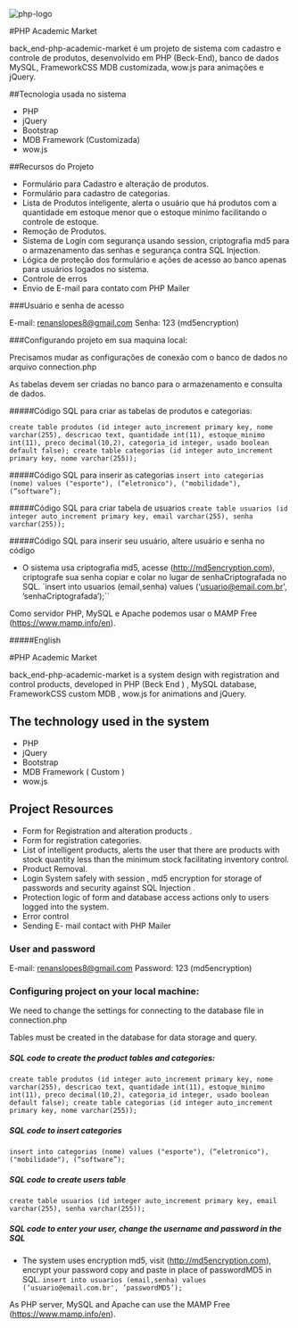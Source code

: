 ![php-logo](http://renanslopes8.com.br/projetosgit/readme-img/php_cloud_back_end.png)

#PHP Academic Market

back_end-php-academic-market é um projeto de sistema com cadastro e controle de produtos, desenvolvido em PHP (Beck-End), banco de dados MySQL, FrameworkCSS MDB customizada, wow.js para animações e jQuery.

##Tecnologia usada no sistema

- PHP
- jQuery
- Bootstrap
- MDB Framework (Customizada)
- wow.js

##Recursos do Projeto

- Formulário para Cadastro e alteração de produtos.
- Formulário para cadastro de categorias.
- Lista de Produtos inteligente, alerta o usuário que há produtos com a quantidade em estoque menor que o estoque mínimo facilitando o controle de estoque.
- Remoção de Produtos.
- Sistema de Login com segurança usando session, criptografia md5 para o armazenamento das senhas e segurança contra SQL Injection.
- Lógica de proteção dos formulário e ações de acesso ao banco apenas para usuários logados no sistema.
- Controle de erros
- Envio de E-mail para contato com PHP Mailer

###Usuário e senha de acesso

E-mail: renanslopes8@gmail.com
Senha: 123 (md5encryption)

###Configurando projeto em sua maquina local:

Precisamos mudar as configurações de conexão com o banco de dados no arquivo connection.php

As tabelas devem ser criadas no banco para o armazenamento e consulta de dados.

#####Código SQL para criar as tabelas de produtos e categorias:

`create table produtos (id integer auto_increment primary key, nome varchar(255), descricao text, quantidade int(11), estoque_minimo int(11), preco decimal(10,2), categoria_id integer, usado boolean default false);
create table categorias (id integer auto_increment primary key, nome varchar(255));`

#####Código SQL para inserir as categorias
`insert into categorias (nome) values ("esporte"), (“eletronico"), ("mobilidade"), (“software”);`

#####Código SQL para criar tabela de usuarios
`create table usuarios (id integer auto_increment primary key, email varchar(255), senha varchar(255));`

#####Código SQL para inserir seu usuário, altere usuário e senha no código
- O sistema usa criptografia md5, acesse (http://md5encryption.com), criptografe sua senha copiar e colar no lugar de senhaCriptografada no SQL.
`insert into usuarios (email,senha) values (‘usuario@email.com.br', ’senhaCriptografada’);``

Como servidor PHP, MySQL e Apache podemos usar o MAMP Free (https://www.mamp.info/en).

#####English


#PHP Academic Market

back_end-php-academic-market is a system design with registration and control products, developed in PHP (Beck End ) , MySQL database, FrameworkCSS custom MDB , wow.js for animations and jQuery.

## The technology used in the system

- PHP
- jQuery
- Bootstrap
- MDB Framework ( Custom )
- wow.js

## Project Resources

- Form for Registration and alteration products .
- Form for registration categories.
- List of intelligent products, alerts the user that there are products with stock quantity less than the minimum stock facilitating inventory control.
- Product Removal.
- Login System safely with session , md5 encryption for storage of passwords and security against SQL Injection .
- Protection logic of form and database access actions only to users logged into the system.
- Error control
- Sending E- mail contact with PHP Mailer

### User and password

E-mail: renanslopes8@gmail.com
Password: 123 (md5encryption)

### Configuring project on your local machine:

We need to change the settings for connecting to the database file in connection.php

Tables must be created in the database for data storage and query.

##### SQL code to create the product tables and categories:

`create table produtos (id integer auto_increment primary key, nome varchar(255), descricao text, quantidade int(11), estoque_minimo int(11), preco decimal(10,2), categoria_id integer, usado boolean default false);
create table categorias (id integer auto_increment primary key, nome varchar(255));`

##### SQL code to insert categories
`insert into categorias (nome) values ("esporte"), (“eletronico"), ("mobilidade"), (“software”);`

##### SQL code to create users table
`create table usuarios (id integer auto_increment primary key, email varchar(255), senha varchar(255));`

##### SQL code to enter your user, change the username and password in the SQL
- The system uses encryption md5, visit (http://md5encryption.com), encrypt your password copy and paste in place of passwordMD5 in SQL.
`insert into usuarios (email,senha) values (‘usuario@email.com.br', ’passwordMD5’);`

As PHP server, MySQL and Apache can use the MAMP Free (https://www.mamp.info/en).
